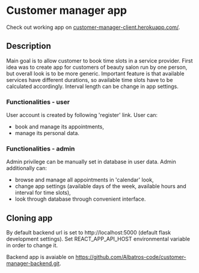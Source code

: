 # Customer manager app

Check out working app on [customer-manager-client.herokuapp.com/](https://customer-manager-client.herokuapp.com/).

## Description
Main goal is to allow customer to book time slots in a service provider. First idea was to create app for customers of beauty salon run by one person, but overall look is to be more generic. Important feature is that available services have different durations, so available time slots have to be calculated accordingly. Interval length can be change in app settings.

### Functionalities - user
User account is created by following 'register' link.
User can:
- book and manage its appointments,
- manage its personal data.

### Functionalities - admin
Admin privilege can be manually set in database in user data.
Admin additionally can:
- browse and manage all appointments in 'calendar' look,
- change app settings (available days of the week, available hours and interval for time slots),
- look through database through convenient interface.

## Cloning app
By default backend url is set to http://localhost:5000 (default flask development settings).
Set REACT_APP_API_HOST environmental variable in order to change it.

Backend app is avaiable on https://github.com/Albatros-code/customer-manager-backend.git.
